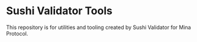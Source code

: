 # Sushi Validator Tools

This repository is for utilities and tooling created by Sushi Validator for Mina Protocol. 